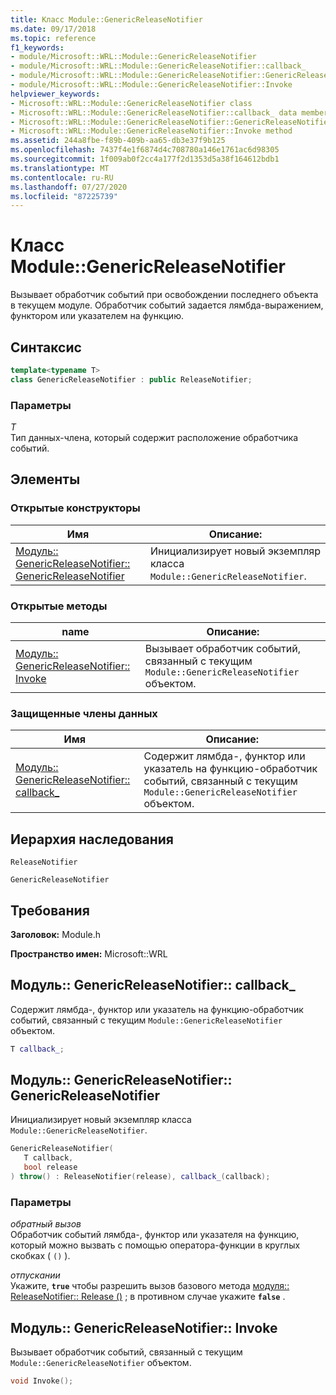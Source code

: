 ```yaml
---
title: Класс Module::GenericReleaseNotifier
ms.date: 09/17/2018
ms.topic: reference
f1_keywords:
- module/Microsoft::WRL::Module::GenericReleaseNotifier
- module/Microsoft::WRL::Module::GenericReleaseNotifier::callback_
- module/Microsoft::WRL::Module::GenericReleaseNotifier::GenericReleaseNotifier
- module/Microsoft::WRL::Module::GenericReleaseNotifier::Invoke
helpviewer_keywords:
- Microsoft::WRL::Module::GenericReleaseNotifier class
- Microsoft::WRL::Module::GenericReleaseNotifier::callback_ data member
- Microsoft::WRL::Module::GenericReleaseNotifier::GenericReleaseNotifier, constructor
- Microsoft::WRL::Module::GenericReleaseNotifier::Invoke method
ms.assetid: 244a8fbe-f89b-409b-aa65-db3e37f9b125
ms.openlocfilehash: 7437f4e1f6874d4c708780a146e1761ac6d98305
ms.sourcegitcommit: 1f009ab0f2cc4a177f2d1353d5a38f164612bdb1
ms.translationtype: MT
ms.contentlocale: ru-RU
ms.lasthandoff: 07/27/2020
ms.locfileid: "87225739"
---
```

# <a name="modulegenericreleasenotifier-class"></a>Класс Module::GenericReleaseNotifier

Вызывает обработчик событий при освобождении последнего объекта в текущем модуле. Обработчик событий задается лямбда-выражением, функтором или указателем на функцию.

## <a name="syntax"></a>Синтаксис

```cpp
template<typename T>
class GenericReleaseNotifier : public ReleaseNotifier;
```

### <a name="parameters"></a>Параметры

*T*<br/>
Тип данных-члена, который содержит расположение обработчика событий.

## <a name="members"></a>Элементы

### <a name="public-constructors"></a>Открытые конструкторы

Имя                                                                                                     | Описание:
-------------------------------------------------------------------------------------------------------- | -------------------------------------------------------------------------
[Модуль:: GenericReleaseNotifier:: GenericReleaseNotifier](#genericreleasenotifier-genericreleasenotifier) | Инициализирует новый экземпляр класса `Module::GenericReleaseNotifier`.

### <a name="public-methods"></a>Открытые методы

name                                                                     | Описание:
------------------------------------------------------------------------ | --------------------------------------------------------------------------------------------
[Модуль:: GenericReleaseNotifier:: Invoke](#genericreleasenotifier-invoke) | Вызывает обработчик событий, связанный с текущим `Module::GenericReleaseNotifier` объектом.

### <a name="protected-data-members"></a>Защищенные члены данных

Имя                                                                          | Описание:
----------------------------------------------------------------------------- | ------------------------------------------------------------------------------------------------------------------------------------
[Модуль:: GenericReleaseNotifier:: callback_](#genericreleasenotifier-callback) | Содержит лямбда-, функтор или указатель на функцию-обработчик событий, связанный с текущим `Module::GenericReleaseNotifier` объектом.

## <a name="inheritance-hierarchy"></a>Иерархия наследования

`ReleaseNotifier`

`GenericReleaseNotifier`

## <a name="requirements"></a>Требования

**Заголовок:** Module.h

**Пространство имен:** Microsoft::WRL

## <a name="modulegenericreleasenotifiercallback_"></a><a name="genericreleasenotifier-callback"></a>Модуль:: GenericReleaseNotifier:: callback_

Содержит лямбда-, функтор или указатель на функцию-обработчик событий, связанный с текущим `Module::GenericReleaseNotifier` объектом.

```cpp
T callback_;
```

## <a name="modulegenericreleasenotifiergenericreleasenotifier"></a><a name="genericreleasenotifier-genericreleasenotifier"></a>Модуль:: GenericReleaseNotifier:: GenericReleaseNotifier

Инициализирует новый экземпляр класса `Module::GenericReleaseNotifier`.

```cpp
GenericReleaseNotifier(
   T callback,
   bool release
) throw() : ReleaseNotifier(release), callback_(callback);
```

### <a name="parameters"></a>Параметры

*обратный вызов*<br/>
Обработчик событий лямбда-, функтор или указателя на функцию, который можно вызвать с помощью оператора-функции в круглых скобках ( `()` ).

*отпускании*<br/>
Укажите, **`true`** чтобы разрешить вызов базового метода [модуля:: ReleaseNotifier:: Release ()](module-releasenotifier-class.md#releasenotifier-release) ; в противном случае укажите **`false`** .

## <a name="modulegenericreleasenotifierinvoke"></a><a name="genericreleasenotifier-invoke"></a>Модуль:: GenericReleaseNotifier:: Invoke

Вызывает обработчик событий, связанный с текущим `Module::GenericReleaseNotifier` объектом.

```cpp
void Invoke();
```
